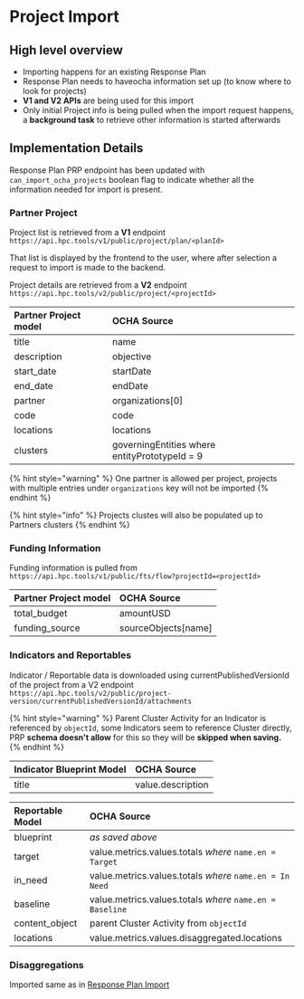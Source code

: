 # Project Import

## High level overview

* Importing happens for an existing Response Plan
* Response Plan needs to haveocha information set up \(to know where to look for projects\)
* **V1 and V2 APIs** are being used for this import
* Only initial Project info is being pulled when the import request happens, a **background task** to retrieve other information is started afterwards

## Implementation Details

Response Plan PRP endpoint has been updated with `can_import_ocha_projects` boolean flag to indicate whether all the information needed for import is present.

### Partner Project

Project list is retrieved from a **V1** endpoint `https://api.hpc.tools/v1/public/project/plan/<planId>`

That list is displayed by the frontend to the user, where after selection a request to import is made to the backend.

Project details are retrieved from a **V2** endpoint `https://api.hpc.tools/v2/public/project/<projectId>`

| **Partner Project model** | **OCHA Source** |
| :--- | :--- |
| title | name |
| description | objective |
| start\_date | startDate |
| end\_date | endDate |
| partner | organizations\[0\] |
| code | code |
| locations | locations |
| clusters | governingEntities where entityPrototypeId = 9 |

{% hint style="warning" %}
One partner is allowed per project, projects with multiple entries under `organizations` key will not be imported
{% endhint %}

{% hint style="info" %}
Projects clustes will also be populated up to Partners clusters
{% endhint %}

### Funding Information

Funding information is pulled from `https://api.hpc.tools/v1/public/fts/flow?projectId=<projectId>`

| **Partner Project model** | **OCHA Source** |
| :--- | :--- |
| total\_budget | amountUSD |
| funding\_source | sourceObjects\[name\] |

### Indicators and Reportables

Indicator / Reportable data is downloaded using currentPublishedVersionId of the project from a V2 endpoint `https://api.hpc.tools/v2/public/project-version/currentPublishedVersionId/attachments`

{% hint style="warning" %}
Parent Cluster Activity for an Indicator is referenced by `objectId`, some Indicators seem to reference Cluster directly, PRP **schema doesn't allow** for this so they will be **skipped when saving.**
{% endhint %}

| **Indicator Blueprint Model** | **OCHA Source** |
| :--- | :--- |
| title | value.description |

| **Reportable Model** | **OCHA Source** |
| :--- | :--- |
| blueprint | _as saved above_ |
| target | value.metrics.values.totals _where_ `name.en = Target` |
| in\_need | value.metrics.values.totals _where_ `name.en = In Need` |
| baseline | value.metrics.values.totals _where_ `name.en = Baseline` |
| content\_object | parent Cluster Activity from `objectId` |
| locations | value.metrics.values.disaggregated.locations |

### Disaggregations

Imported same as in [Response Plan Import](https://unicef.gitbook.io/prp/technical-documentation/ocha-integration-api-and-model-documentation/response-plan-import#disaggregations)

